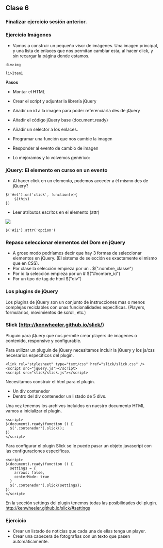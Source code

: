 

## Clase 6

### Finalizar ejercicio sesión anterior.

### Ejercicio Imágenes

- Vamos a construir un pequeño visor de imágenes. Una imagen principal, y una lista de enlaces que nos permitan cambiar esta, al hacer click, y sin recargar la página donde estamos.

```
div>img

li>Item1

```
**Pasos**

- Montar el HTML
- Crear el script y adjuntar la librería jQuery
- Añadir un id a la imagen para poder referenciarla des de jQuery
- Añadir el código jQuery base (document.ready)
- Añadir un selector a los enlaces.
- Programar una función que nos cambie la imagen
- Responder al evento de cambio de imagen

- Lo mejoramos y lo volvemos genérico:

### jQuery: El elemento en curso en un evento

- Al hacer click en un elemento, podemos acceder a él mismo des de jQuery?

```
$('#el').on('click', function(e){
    $(this)
})
```

- Leer atributos escritos en el elemento (attr)

<img id="i1" src="asdf" opcion="1" />

```
$('#i1').attr('opcion')
```


### Repaso seleccionar elementos del Dom en jQuery

- A groso modo podríamos decir que hay 3 formas de seleccionar elementos en jQuery.
(El sistema de selección es exactamente el mismo que en CSS).
- Por clase la selección empieza por un . $(".nombre_classe")
- Por id la selección empieza por un # $("#nombre_id")
- Por un tipo de tag de html $("div")

### Los plugins de jQuery

Los plugins de jQuery son un conjunto de instrucciones mas o menos complejas reciclables con unas funcionalidades especificas. (Players, formularios, movimientos de scroll, etc.)


### Slick (http://kenwheeler.github.io/slick/)

Pluguin para jQuery que nos permite crear players de imagenes o contenido, responsive y configurable.

Para utilizar un pluguin de jQuery necesitamos incluir la jQuery y los js/css necesarios específicos del plugin.

```
<link rel="stylesheet" type="text/css" href="slick/slick.css" />
<script src="jquery.js"></script>
<script src="slick/slick.js"></script>
```

Necesitamos construir el html para el plugin.
- Un div contenedor
- Dentro del div contenedor un listado de 5 divs.


Una vez tenemos los archivos incluidos en nuestro documento HTML vamos a inicializar el plugin.

```
<script>
$(document).ready(function () {
  $('.contenedor').slick();
})
</script>
```


Para configurar el plugin Slick se le puede pasar un objeto javascript con las configuraciones especificas.

```
<script>
$(document).ready(function () {
  settings = {
    arrows: false,
    centerMode: true
  }
  $('.contenedor').slick(settings);
})
</script>
```

En la sección settings del plugin tenemos todas las posibilidades del plugin.
http://kenwheeler.github.io/slick/#settings

### Ejercicio

- Crear un listado de noticias que cada una de ellas tenga un player.
- Crear una cabecera de fotografías con un texto que pasen automáticamente.
